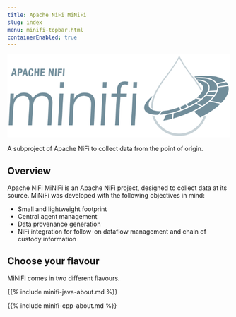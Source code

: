```yaml
---
title: Apache NiFi MiNiFi
slug: index
menu: minifi-topbar.html
containerEnabled: true
---
```


<div class="large-6">
  <img id="minifi-logo" src="/assets/images/minifi/minifi-logo.svg" alt="MiNiFi logo">
</div>

<p class="description">A subproject of Apache NiFi to collect data from the point of origin.</p>


## Overview

Apache NiFi MiNiFi is an Apache NiFi project, designed to collect data at its source. MiNiFi was developed with the following objectives in mind:
* Small and lightweight footprint
* Central agent management
* Data provenance generation
* NiFi integration for follow-on dataflow management and chain of custody information


## Choose your flavour

MiNiFi comes in two different flavours.

{{% include minifi-java-about.md %}}

{{% include minifi-cpp-about.md %}}

